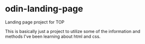 # odin-landing-page
Landing page project for TOP

This is basically just a project to utilize some of the information and methods I've been learning about html and css.
